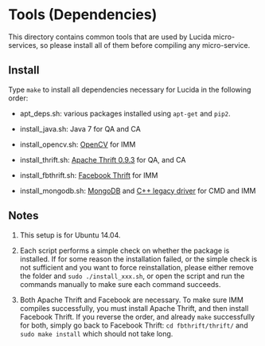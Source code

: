 # Tools (Dependencies)

This directory contains common tools that are used by Lucida micro-services, 
so please install all of them before compiling any micro-service.

## Install

Type `make` to install all dependencies necessary for Lucida in the following order:

- apt_deps.sh: various packages installed using `apt-get` and `pip2`. 

- install_java.sh: Java 7 for QA and CA

- install_opencv.sh: [OpenCV](http://opencv.org/) for IMM

- install_thrift.sh: [Apache Thrift 0.9.3](https://thrift.apache.org/) for QA, and CA

- install_fbthrift.sh: [Facebook Thrift](https://github.com/facebook/fbthrift) for IMM

- install_mongodb.sh: [MongoDB](https://www.mongodb.com/)
and [C++ legacy driver](https://github.com/mongodb/mongo-cxx-driver/tree/legacy) for CMD and IMM

## Notes

1. This setup is for Ubuntu 14.04.

2. Each script performs a simple check on whether the package is
installed. If for some reason the installation failed, or the simple check
is not sufficient and you want to force reinstallation,
please either remove the folder and ```sudo ./install_xxx.sh```, 
or open the script and run the commands manually to make sure each command succeeds.

3. Both Apache Thrift and Facebook are necessary. To make sure IMM
compiles successfully, you must install Apache Thrift, and then install Facebook Thrift.
If you reverse the order, and already `make` successfully for both,
simply go back to Facebook Thrift: `cd fbthrift/thrift/`
and `sudo make install` which should not take long.
